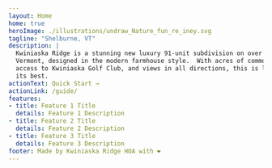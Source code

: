 ```yaml
---
layout: Home
home: true
heroImage: ./illustrations/undraw_Nature_fun_re_iney.svg
tagline: "Shelburne, VT"
description: |
  Kwiniaska Ridge is a stunning new luxury 91-unit subdivision on over 50 acres in Shelburne, 
  Vermont, designed in the modern farmhouse style.  With acres of common green space, immediate 
  access to Kwiniaska Golf Club, and views in all directions, this is luxury Vermont living at 
  its best.
actionText: Quick Start →
actionLink: /guide/
features:
- title: Feature 1 Title
  details: Feature 1 Description
- title: Feature 2 Title
  details: Feature 2 Description
- title: Feature 3 Title
  details: Feature 3 Description
footer: Made by Kwiniaska Ridge HOA with ❤️
---
```

